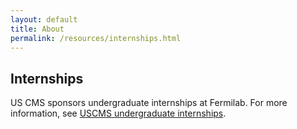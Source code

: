 ```yaml
---
layout: default
title: About
permalink: /resources/internships.html
---
```


## Internships

US CMS sponsors undergraduate internships at Fermilab. For more information, see [USCMS undergraduate internships](https://sites.google.com/upr.edu/uscms-pursue/).
